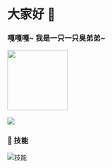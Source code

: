 # 大家好 👋
### 嘎嘎嘎~ 我是一只一只臭弟弟~

   <img height="137px" src="https://github-readme-stats.vercel.app/api?username=LanYunSeven&hide_title=true&hide_border=true&show_icons=trueline_height=21" />
   <br></br>
    <img src="https://github-readme-stats.vercel.app/api/top-langs/?username=LanYunSeven&hide_title=true&hide_border=true&layout=compact&langs_count=6" />

### 🔨 技能
![技能](https://skillicons.dev/icons?i=windows,vscodium,ps,mint,html,github,wordpress)
